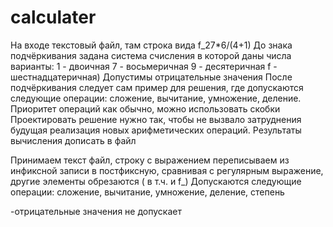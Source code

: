 # calculater
На входе текстовый файл, там строка вида
f_27*6/(4+1)
До знака подчёркивания задана система счисления в которой даны числа
варианты:
1 - двоичная
7 - восьмеричная
9 - десятеричная
f - шестнадцатеричная)
Допустимы отрицательные значения
После подчёркивания следует сам пример для решения, где допускаются следующие операции: сложение, вычитание, умножение, деление. Приоритет операций как обычно, можно использовать скобки
Проектировать решение нужно так, чтобы не вызвало затруднения будущая реализация новых арифметических операций.
Результаты вычисления дописать в файл



Принимаем текст файл, строку с выражением переписываем из инфиксной записи в постфиксную, сравнивая с регулярным выражение, другие элементы обрезаются
( в т.ч. и f_)
Допускаются следующие операции: сложение, вычитание, умножение, деление, степень

-отрицательные значения не допускает
